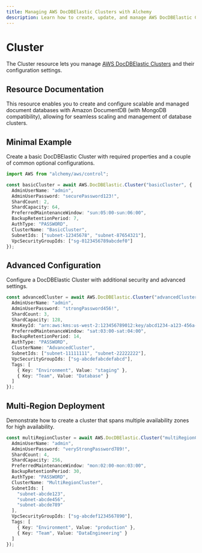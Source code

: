 ```yaml
---
title: Managing AWS DocDBElastic Clusters with Alchemy
description: Learn how to create, update, and manage AWS DocDBElastic Clusters using Alchemy Cloud Control.
---
```


# Cluster

The Cluster resource lets you manage [AWS DocDBElastic Clusters](https://docs.aws.amazon.com/docdbelastic/latest/userguide/) and their configuration settings.

## Resource Documentation

This resource enables you to create and configure scalable and managed document databases with Amazon DocumentDB (with MongoDB compatibility), allowing for seamless scaling and management of database clusters.

## Minimal Example

Create a basic DocDBElastic Cluster with required properties and a couple of common optional configurations.

```ts
import AWS from "alchemy/aws/control";

const basicCluster = await AWS.DocDBElastic.Cluster("basicCluster", {
  AdminUserName: "admin",
  AdminUserPassword: "securePassword123!",
  ShardCount: 2,
  ShardCapacity: 64,
  PreferredMaintenanceWindow: "sun:05:00-sun:06:00",
  BackupRetentionPeriod: 7,
  AuthType: "PASSWORD",
  ClusterName: "BasicCluster",
  SubnetIds: ["subnet-12345678", "subnet-87654321"],
  VpcSecurityGroupIds: ["sg-0123456789abcdef0"]
});
```

## Advanced Configuration

Configure a DocDBElastic Cluster with additional security and advanced settings.

```ts
const advancedCluster = await AWS.DocDBElastic.Cluster("advancedCluster", {
  AdminUserName: "admin",
  AdminUserPassword: "strongPassword456!",
  ShardCount: 3,
  ShardCapacity: 128,
  KmsKeyId: "arn:aws:kms:us-west-2:123456789012:key/abcd1234-a123-456a-a12b-a123b4cd56ef",
  PreferredMaintenanceWindow: "sat:03:00-sat:04:00",
  BackupRetentionPeriod: 14,
  AuthType: "PASSWORD",
  ClusterName: "AdvancedCluster",
  SubnetIds: ["subnet-11111111", "subnet-22222222"],
  VpcSecurityGroupIds: ["sg-abcdefabcdefabcd"],
  Tags: [
    { Key: "Environment", Value: "staging" },
    { Key: "Team", Value: "Database" }
  ]
});
```

## Multi-Region Deployment

Demonstrate how to create a cluster that spans multiple availability zones for high availability.

```ts
const multiRegionCluster = await AWS.DocDBElastic.Cluster("multiRegionCluster", {
  AdminUserName: "admin",
  AdminUserPassword: "veryStrongPassword789!",
  ShardCount: 4,
  ShardCapacity: 256,
  PreferredMaintenanceWindow: "mon:02:00-mon:03:00",
  BackupRetentionPeriod: 30,
  AuthType: "PASSWORD",
  ClusterName: "MultiRegionCluster",
  SubnetIds: [
    "subnet-abcde123",
    "subnet-abcde456",
    "subnet-abcde789"
  ],
  VpcSecurityGroupIds: ["sg-abcdef1234567890"],
  Tags: [
    { Key: "Environment", Value: "production" },
    { Key: "Team", Value: "DataEngineering" }
  ]
});
```